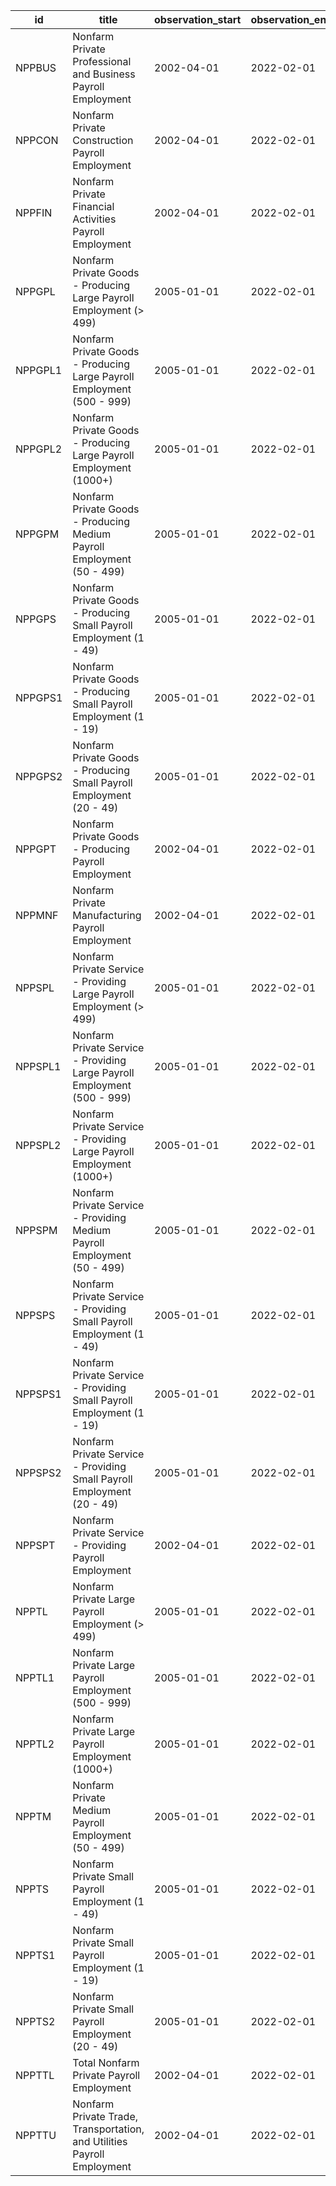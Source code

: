 | id      | title                                                                    | observation_start   | observation_end   |
|---------|--------------------------------------------------------------------------|---------------------|-------------------|
| NPPBUS  | Nonfarm Private Professional and Business Payroll Employment             | 2002-04-01          | 2022-02-01        |
| NPPCON  | Nonfarm Private Construction Payroll Employment                          | 2002-04-01          | 2022-02-01        |
| NPPFIN  | Nonfarm Private Financial Activities Payroll Employment                  | 2002-04-01          | 2022-02-01        |
| NPPGPL  | Nonfarm Private Goods - Producing Large Payroll Employment (> 499)       | 2005-01-01          | 2022-02-01        |
| NPPGPL1 | Nonfarm Private Goods - Producing Large Payroll Employment (500 - 999)   | 2005-01-01          | 2022-02-01        |
| NPPGPL2 | Nonfarm Private Goods - Producing Large Payroll Employment (1000+)       | 2005-01-01          | 2022-02-01        |
| NPPGPM  | Nonfarm Private Goods - Producing Medium Payroll Employment (50 - 499)   | 2005-01-01          | 2022-02-01        |
| NPPGPS  | Nonfarm Private Goods - Producing Small Payroll Employment (1 - 49)      | 2005-01-01          | 2022-02-01        |
| NPPGPS1 | Nonfarm Private Goods - Producing Small Payroll Employment (1 - 19)      | 2005-01-01          | 2022-02-01        |
| NPPGPS2 | Nonfarm Private Goods - Producing Small Payroll Employment (20 - 49)     | 2005-01-01          | 2022-02-01        |
| NPPGPT  | Nonfarm Private Goods - Producing Payroll Employment                     | 2002-04-01          | 2022-02-01        |
| NPPMNF  | Nonfarm Private Manufacturing Payroll Employment                         | 2002-04-01          | 2022-02-01        |
| NPPSPL  | Nonfarm Private Service - Providing Large Payroll Employment (> 499)     | 2005-01-01          | 2022-02-01        |
| NPPSPL1 | Nonfarm Private Service - Providing Large Payroll Employment (500 - 999) | 2005-01-01          | 2022-02-01        |
| NPPSPL2 | Nonfarm Private Service - Providing Large Payroll Employment (1000+)     | 2005-01-01          | 2022-02-01        |
| NPPSPM  | Nonfarm Private Service - Providing Medium Payroll Employment (50 - 499) | 2005-01-01          | 2022-02-01        |
| NPPSPS  | Nonfarm Private Service - Providing Small Payroll Employment (1 - 49)    | 2005-01-01          | 2022-02-01        |
| NPPSPS1 | Nonfarm Private Service - Providing Small Payroll Employment (1 - 19)    | 2005-01-01          | 2022-02-01        |
| NPPSPS2 | Nonfarm Private Service - Providing Small Payroll Employment (20 - 49)   | 2005-01-01          | 2022-02-01        |
| NPPSPT  | Nonfarm Private Service - Providing Payroll Employment                   | 2002-04-01          | 2022-02-01        |
| NPPTL   | Nonfarm Private Large Payroll Employment (> 499)                         | 2005-01-01          | 2022-02-01        |
| NPPTL1  | Nonfarm Private Large Payroll Employment (500 - 999)                     | 2005-01-01          | 2022-02-01        |
| NPPTL2  | Nonfarm Private Large Payroll Employment (1000+)                         | 2005-01-01          | 2022-02-01        |
| NPPTM   | Nonfarm Private Medium Payroll Employment (50 - 499)                     | 2005-01-01          | 2022-02-01        |
| NPPTS   | Nonfarm Private Small Payroll Employment (1 - 49)                        | 2005-01-01          | 2022-02-01        |
| NPPTS1  | Nonfarm Private Small Payroll Employment (1 - 19)                        | 2005-01-01          | 2022-02-01        |
| NPPTS2  | Nonfarm Private Small Payroll Employment (20 - 49)                       | 2005-01-01          | 2022-02-01        |
| NPPTTL  | Total Nonfarm Private Payroll Employment                                 | 2002-04-01          | 2022-02-01        |
| NPPTTU  | Nonfarm Private Trade, Transportation, and Utilities Payroll Employment  | 2002-04-01          | 2022-02-01        |